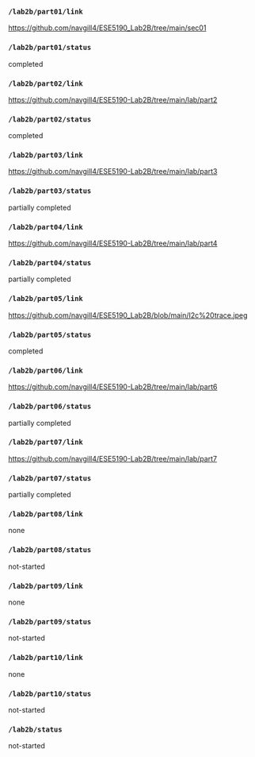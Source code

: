 ### `/lab2b/part01/link`
https://github.com/navgill4/ESE5190_Lab2B/tree/main/sec01
### `/lab2b/part01/status`
completed
### `/lab2b/part02/link`
https://github.com/navgill4/ESE5190-Lab2B/tree/main/lab/part2
### `/lab2b/part02/status`
completed
### `/lab2b/part03/link`
https://github.com/navgill4/ESE5190-Lab2B/tree/main/lab/part3
### `/lab2b/part03/status`
partially completed
### `/lab2b/part04/link`
https://github.com/navgill4/ESE5190-Lab2B/tree/main/lab/part4
### `/lab2b/part04/status`
partially completed
### `/lab2b/part05/link`
https://github.com/navgill4/ESE5190_Lab2B/blob/main/I2c%20trace.jpeg
### `/lab2b/part05/status`
completed
### `/lab2b/part06/link`
https://github.com/navgill4/ESE5190-Lab2B/tree/main/lab/part6
### `/lab2b/part06/status`
partially completed
### `/lab2b/part07/link`
https://github.com/navgill4/ESE5190-Lab2B/tree/main/lab/part7
### `/lab2b/part07/status`
partially completed
### `/lab2b/part08/link`
none
### `/lab2b/part08/status`
not-started
### `/lab2b/part09/link`
none
### `/lab2b/part09/status`
not-started
### `/lab2b/part10/link`
none
### `/lab2b/part10/status`
not-started
### `/lab2b/status`
not-started
